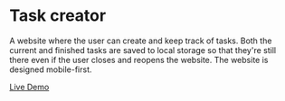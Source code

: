 # Task creator

A website where the user can create and keep track of tasks.
Both the current and finished tasks are saved to local storage so that they're still there even if the user closes and reopens the website.
The website is designed mobile-first.

[Live Demo](https://mariahelenanoren.github.io/schedule-creator/)
